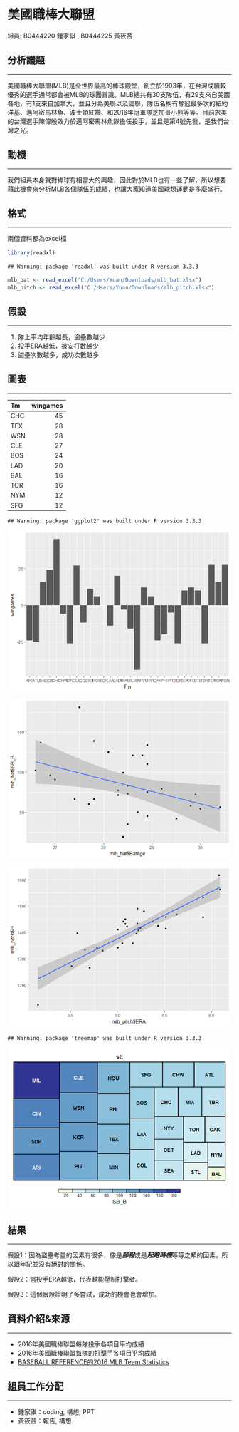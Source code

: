 美國職棒大聯盟
================
組員: B0444220 鍾家祺 , B0444225 黃筱茜

**分析議題**
------------

------------------------------------------------------------------------

美國職棒大聯盟(MLB)是全世界最高的棒球殿堂，創立於1903年，在台灣成績較優秀的選手通常都會被MLB的球團賞識。MLB總共有30支隊伍，有29支來自美國各地，有1支來自加拿大，並且分為美聯以及國聯，隊伍名稱有奪冠最多次的紐約洋基、邁阿密馬林魚、波士頓紅襪、和2016年冠軍隊芝加哥小熊等等。目前旅美的台灣選手陳偉殷效力於邁阿密馬林魚隊擔任投手，並且是第4號先發，是我們台灣之光。

**動機**
--------

------------------------------------------------------------------------

我們組員本身就對棒球有相當大的興趣，因此對於MLB也有一些了解，所以想要藉此機會來分析MLB各個隊伍的成績，也讓大家知道美國球類運動是多麼盛行。

**格式**
--------

------------------------------------------------------------------------

兩個資料都為excel檔

``` r
library(readxl)
```

    ## Warning: package 'readxl' was built under R version 3.3.3

``` r
mlb_bat <- read_excel("C:/Users/Yuan/Downloads/mlb_bat.xlsx") 
mlb_pitch <- read_excel("C:/Users/Yuan/Downloads/mlb_pitch.xlsx")  
```

**假設**
--------

------------------------------------------------------------------------

1.  隊上平均年齡越長，盜壘數越少
2.  投手ERA越低，被安打數越少
3.  盜壘次數越多，成功次數越多

**圖表**
--------

------------------------------------------------------------------------

| Tm  |  wingames|
|:----|---------:|
| CHC |        45|
| TEX |        28|
| WSN |        28|
| CLE |        27|
| BOS |        24|
| LAD |        20|
| BAL |        16|
| TOR |        16|
| NYM |        12|
| SFG |        12|

    ## Warning: package 'ggplot2' was built under R version 3.3.3

![](README_files/figure-markdown_github/unnamed-chunk-2-1.png)

![](README_files/figure-markdown_github/unnamed-chunk-3-1.png)

![](README_files/figure-markdown_github/unnamed-chunk-4-1.png)

    ## Warning: package 'treemap' was built under R version 3.3.3

![](README_files/figure-markdown_github/unnamed-chunk-5-1.png)

**結果**
--------

------------------------------------------------------------------------

假設1：因為盜壘考量的因素有很多，像是***腳程***或是***起跑時機***等等之類的因素，所以跟年紀並沒有絕對的關係。

假設2：當投手ERA越低，代表越能壓制打擊者。

假設3：這個假設證明了多嘗試，成功的機會也會增加。

**資料介紹&來源**
-----------------

------------------------------------------------------------------------

-   2016年美國職棒聯盟每隊投手各項目平均成績
-   2016年美國職棒聯盟每隊的打擊手各項目平均成績
-   [BASEBALL REFERENCE的2016 MLB Team Statistics](http://www.baseball-reference.com/leagues/MLB/2016.shtml#teams_standard_batting)

**組員工作分配**
----------------

------------------------------------------------------------------------

-   鍾家祺：coding, 構想, PPT
-   黃筱茜：報告, 構想
